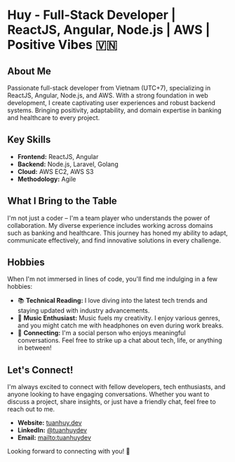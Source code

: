 # Huy - Full-Stack Developer | ReactJS, Angular, Node.js | AWS | Positive Vibes 🇻🇳

## About Me

Passionate full-stack developer from Vietnam (UTC+7), specializing in ReactJS, Angular, Node.js, and AWS. With a strong foundation in web development, I create captivating user experiences and robust backend systems. Bringing positivity, adaptability, and domain expertise in banking and healthcare to every project.

## Key Skills

- **Frontend:** ReactJS, Angular
- **Backend:** Node.js, Laravel, Golang
- **Cloud:** AWS EC2, AWS S3
- **Methodology:** Agile

## What I Bring to the Table

I'm not just a coder – I'm a team player who understands the power of collaboration. My diverse experience includes working across domains such as banking and healthcare. This journey has honed my ability to adapt, communicate effectively, and find innovative solutions in every challenge.

## Hobbies

When I'm not immersed in lines of code, you'll find me indulging in a few hobbies:

- 📚 **Technical Reading:** I love diving into the latest tech trends and staying updated with industry advancements.
- 🎵 **Music Enthusiast:** Music fuels my creativity. I enjoy various genres, and you might catch me with headphones on even during work breaks.
- 💬 **Connecting:** I'm a social person who enjoys meaningful conversations. Feel free to strike up a chat about tech, life, or anything in between!

## Let's Connect!

I'm always excited to connect with fellow developers, tech enthusiasts, and anyone looking to have engaging conversations. Whether you want to discuss a project, share insights, or just have a friendly chat, feel free to reach out to me.

- **Website:** [tuanhuy.dev](https://tuanhuy.dev)
- **LinkedIn:** [@tuanhuydev](https://www.linkedin.com/in/tuanhuydev)
- **Email:** [mailto:tuanhuydev](mailto:tuanhuydev@gmail.com)

Looking forward to connecting with you! 🚀
